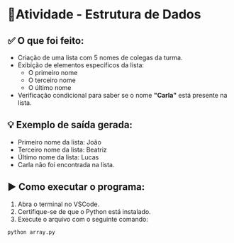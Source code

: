 # 🐍Atividade - Estrutura de Dados

## ✅ O que foi feito:
- Criação de uma lista com 5 nomes de colegas da turma.
- Exibição de elementos específicos da lista:
  - O primeiro nome
  - O terceiro nome
  - O último nome
- Verificação condicional para saber se o nome **"Carla"** está presente na lista.

## 💡 Exemplo de saída gerada:
- Primeiro nome da lista: João
- Terceiro nome da lista: Beatriz
- Último nome da lista: Lucas
- Carla não foi encontrada na lista.

## ▶️ Como executar o programa:
1. Abra o terminal no VSCode.
2. Certifique-se de que o Python está instalado.
3. Execute o arquivo com o seguinte comando:

```bash
python array.py

